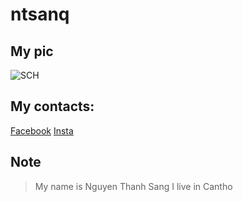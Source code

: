 # ntsanq

## My pic
![SCH](https://scontent.fsgn5-13.fna.fbcdn.net/v/t1.6435-9/83253979_1941078309370976_6403269533611589632_n.jpg?_nc_cat=106&ccb=1-5&_nc_sid=0debeb&_nc_ohc=rqgjOErNlR0AX9M6qnM&_nc_ht=scontent.fsgn5-13.fna&oh=00_AT-7Sh-CkJsipR8PWKlFhYE5plJShHgIBwesckLvaJCwvQ&oe=6217DAD5)

## My contacts:
[Facebook](https://fb.com/thanhsanq.24)
[Insta](https://instagram.com/nt.sanq)

## Note
>My name is Nguyen Thanh Sang
>I live in Cantho